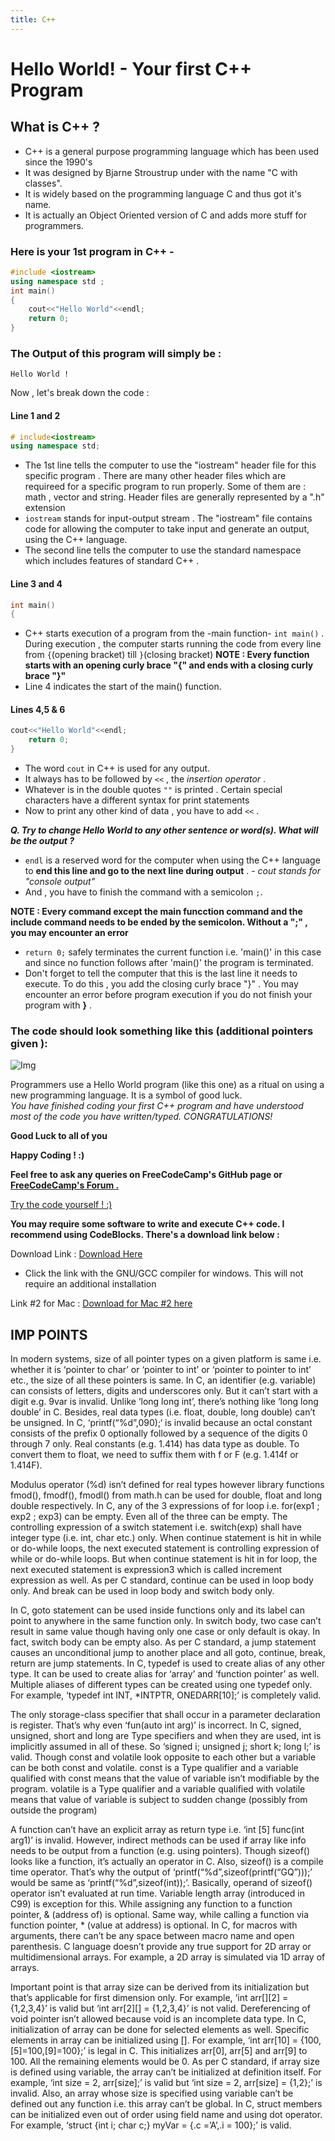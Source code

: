 ```yaml
---
title: C++
---
```

# Hello World! - Your first C++ Program

## What is C++  ?

* C++ is a general purpose programming language which has been used since the 1990's
* It was designed by Bjarne Stroustrup under with the name "C with classes".
* It is widely based on the programming language C and thus got it's name.
* It is actually an Object Oriented version of C and adds more stuff for programmers.


### Here is your 1st program in C++ -

```cpp
#include <iostream>
using namespace std ;
int main()
{
    cout<<"Hello World"<<endl;
    return 0;
}
```

### The Output of this program will simply be :

```
Hello World !
```

Now , let's break down the code :

#### Line 1 and 2

```cpp
# include<iostream>
using namespace std;
```

* The 1st line tells the computer to use the "iostream" header file for this specific program . There are many other header files which are requireed for a specific program to run properly. Some of them are : math , vector and string. Header files are generally represented by a ".h" extension
* `iostream` stands for input-output stream . The "iostream" file contains code for allowing the computer to take input and generate an output, using the C++ language.
* The second line tells the computer to use the standard namespace which includes features of standard C++ .

#### Line 3 and 4

```cpp
int main()
{
```

* C++ starts execution of a program from the -main function- `int main()` . During execution , the computer starts running the code from every line from `{`(opening bracket) till `}`(closing bracket)
  **NOTE : Every function starts with an opening curly brace "{" and ends with a closing curly brace "}"**
* Line 4 indicates the start of the main() function. 

#### Lines 4,5 & 6

```cpp
cout<<"Hello World"<<endl;
    return 0;
}
```

* The word `cout` in C++ is used for any output. 
* It always has to be followed by `<<` , the _insertion operator_ . 
* Whatever is in the double quotes `""` is printed . Certain special characters have a different syntax for print statements   
* Now to print any other kind of data , you have to  add `<<` .

***Q. Try to change Hello World to any other sentence or word(s). What will be the output ?***

* `endl` is a reserved word for the computer when using the C++ language to **end this line and go to the next line during output** .   - _cout stands for "console output"_
* And , you have to finish the command with a semicolon `;`.

**NOTE : Every command except the main funcction command and the include command needs to be ended by the semicolon. Without a ";" , you may encounter an error**

* `return 0;` safely terminates the current function i.e. 'main()' in this case and since no function follows after 'main()' the program is terminated. 
* Don't forget to tell the computer that this is the last line it needs to execute. To do this , you add the closing curly brace "}" . You may encounter an error before program execution if you do not finish your program with **}** .

### The code should look something like this (additional pointers given ):

![Img](https://i.imgur.com/d1liGwI.png)

Programmers use a Hello World program (like this one) as a ritual on using a new programming language. It is a symbol of good luck.  
_You have finished coding your first C++ program and have understood most of the code you have written/typed. CONGRATULATIONS!_
 
 **Good Luck to all of you** 
 
 **Happy Coding ! :)**
 
 **Feel free to ask any queries on FreeCodeCamp's GitHub page or <a href='https://forum.freecodecamp.org/' target='_blank' rel='nofollow'>FreeCodeCamp's Forum .</a>**

 <a href='https://repl.it/L4k3' target='_blank' rel='nofollow'>Try the code yourself ! :) </a>

**You may require some software to write and execute C++ code. I recommend using CodeBlocks. There's a download link below :**

Download Link : <a href='http://www.codeblocks.org/downloads/26' target='_blank' rel='nofollow'>Download Here</a>

* Click the link with the GNU/GCC compiler for windows. This will not require an additional installation

Link #2 for Mac : <a href='https://developer.apple.com/xcode/' target='_blank' rel='nofollow'>Download for Mac #2 here</a>

## IMP POINTS
In modern systems, size of all pointer types on a given platform is same i.e. whether it is ‘pointer to char’ or ‘pointer to int’ or ‘pointer to pointer to int’ etc., the size of all these pointers is same.
In C, an identifier (e.g. variable) can consists of letters, digits and underscores only. But it can’t start with a digit e.g. 9var is invalid.
Unlike ‘long long int’, there’s nothing like ‘long long double’ in C. Besides, real data types (i.e. float, double, long double) can’t be unsigned.
In C, ‘printf(“%d”,090);‘ is invalid because an octal constant consists of the prefix 0 optionally followed by a sequence of the digits 0 through 7 only.
Real constants (e.g. 1.414) has data type as double. To convert them to float, we need to suffix them with f or F (e.g. 1.414f or 1.414F).
 

Modulus operator (%d) isn’t defined for real types however library functions fmod(), fmodf(), fmodl() from math.h can be used for double, float and long double respectively.
In C, any of the 3 expressions of for loop i.e. for(exp1 ; exp2 ; exp3) can be empty. Even all of the three can be empty.
The controlling expression of a switch statement i.e. switch(exp) shall have integer type (i.e. int, char etc.) only.
When continue statement is hit in while or do-while loops, the next executed statement is controlling expression of while or do-while loops. But when continue statement is hit in for loop, the next executed statement is expression3 which is called increment expression as well.
As per C standard, continue can be used in loop body only. And break can be used in loop body and switch body only.
 

In C, goto statement can be used inside functions only and its label can point to anywhere in the same function only.
In switch body, two case can’t result in same value though having only one case or only default is okay. In fact, switch body can be empty also.
As per C standard, a jump statement causes an unconditional jump to another place and all goto, continue, break, return are jump statements.
In C, typedef is used to create alias of any other type. It can be used to create alias for ‘array’ and ‘function pointer’ as well.
Multiple aliases of different types can be created using one typedef only. For example, ‘typedef int INT, *INTPTR, ONEDARR[10];’ is completely valid.
 

The only storage-class specifier that shall occur in a parameter declaration is register. That’s why even ‘fun(auto int arg)’ is incorrect.
In C, signed, unsigned, short and long are Type specifiers and when they are used, int is implicitly assumed in all of these. So ‘signed i; unsigned j; short k; long l;’ is valid.
Though const and volatile look opposite to each other but a variable can be both const and volatile.
const is a Type qualifier and a variable qualified with const means that the value of variable isn’t modifiable by the program.
volatile is a Type qualifier and a variable qualified with volatile means that value of variable is subject to sudden change (possibly from outside the program)
 

A function can’t have an explicit array as return type i.e. ‘int [5] func(int arg1)’ is invalid. However, indirect methods can be used if array like info needs to be output from a function (e.g. using pointers).
Though sizeof() looks like a function, it’s actually an operator in C. Also, sizeof() is a compile time operator. That’s why the output of ‘printf(“%d”,sizeof(printf(“GQ”)));’ would be same as ‘printf(“%d”,sizeof(int));’. Basically, operand of sizeof() operator isn’t evaluated at run time. Variable length array (introduced in C99) is exception for this.
While assigning any function to a function pointer, & (address of) is optional. Same way, while calling a function via function pointer, * (value at address) is optional.
In C, for macros with arguments, there can’t be any space between macro name and open parenthesis.
C language doesn’t provide any true support for 2D array or multidimensional arrays. For example, a 2D array is simulated via 1D array of arrays.
 

Important point is that array size can be derived from its initialization but that’s applicable for first dimension only. For example, ‘int arr[][2] = {1,2,3,4}’ is valid but ‘int arr[2][] = {1,2,3,4}’ is not valid.
Dereferencing of void pointer isn’t allowed because void is an incomplete data type.
In C, initialization of array can be done for selected elements as well. Specific elements in array can be initialized using []. For example, ‘int arr[10] = {100, [5]=100,[9]=100};’ is legal in C. This initializes arr[0], arr[5] and arr[9] to 100. All the remaining elements would be 0.
As per C standard, if array size is defined using variable, the array can’t be initialized at definition itself. For example, ‘int size = 2, arr[size];’ is valid but ‘int size = 2, arr[size] = {1,2};’ is invalid. Also, an array whose size is specified using variable can’t be defined out any function i.e. this array can’t be global.
In C, struct members can be initialized even out of order using field name and using dot operator. For example, ‘struct {int i; char c;} myVar = {.c =’A’,.i = 100};’ is valid.
